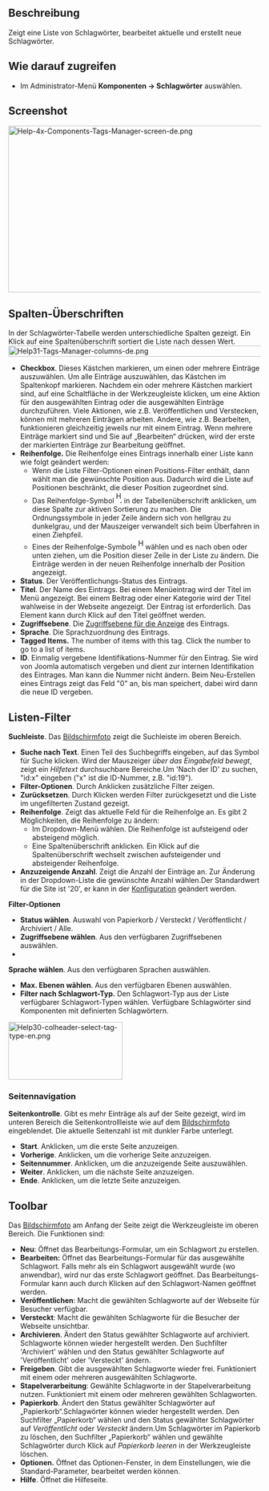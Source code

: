<!-- Filename: Help4.x:Tags / Display title: Schlagwörter -->

## Beschreibung

Zeigt eine Liste von Schlagwörter, bearbeitet aktuelle und erstellt neue
Schlagwörter.

## Wie darauf zugreifen

- Im Administrator-Menü **Komponenten **→** Schlagwörter** auswählen.

## Screenshot

<img
src="https://docs.joomla.org/images/thumb/f/f8/Help-4x-Components-Tags-Manager-screen-de.png/800px-Help-4x-Components-Tags-Manager-screen-de.png"
decoding="async"
srcset="https://docs.joomla.org/images/f/f8/Help-4x-Components-Tags-Manager-screen-de.png 1.5x"
data-file-width="1000" data-file-height="415" width="800" height="332"
alt="Help-4x-Components-Tags-Manager-screen-de.png" />

## Spalten-Überschriften

In der Schlagwörter-Tabelle werden unterschiedliche Spalten gezeigt. Ein
Klick auf eine Spaltenüberschrift sortiert die Liste nach dessen Wert.
<img
src="https://docs.joomla.org/images/d/d7/Help31-Tags-Manager-columns-de.png"
decoding="async" data-file-width="1228" data-file-height="22"
width="1228" height="22" alt="Help31-Tags-Manager-columns-de.png" />

- **Checkbox**. Dieses Kästchen markieren, um einen oder mehrere
  Einträge auszuwählen. Um alle Einträge auszuwählen, das Kästchen im
  Spaltenkopf markieren. Nachdem ein oder mehrere Kästchen markiert
  sind, auf eine Schaltfläche in der Werkzeugleiste klicken, um eine
  Aktion für den ausgewählten Eintrag oder die ausgewählten Einträge
  durchzuführen. Viele Aktionen, wie z.B. Veröffentlichen und
  Verstecken, können mit mehreren Einträgen arbeiten. Andere, wie z.B.
  Bearbeiten, funktionieren gleichzeitig jeweils nur mit einem Eintrag.
  Wenn mehrere Einträge markiert sind und Sie auf „Bearbeiten“ drücken,
  wird der erste der markierten Einträge zur Bearbeitung geöffnet.
- **Reihenfolge.** Die Reihenfolge eines Eintrags innerhalb einer Liste
  kann wie folgt geändert werden:
  - Wenn die Liste Filter-Optionen einen Positions-Filter enthält, dann
    wählt man die gewünschte Position aus. Dadurch wird die Liste auf
    Positionen beschränkt, die dieser Position zugeordnet sind.
  - Das Reihenfolge-Symbol <img
    src="https://docs.joomla.org/images/e/ee/Help30-Ordering-colheader-icon.png"
    decoding="async" data-file-width="12" data-file-height="23" width="12"
    height="23" alt="Help30-Ordering-colheader-icon.png" /> in der
    Tabellenüberschrift anklicken, um diese Spalte zur aktiven
    Sortierung zu machen. Die Ordnungssymbole in jeder Zeile ändern sich
    von hellgrau zu dunkelgrau, und der Mauszeiger verwandelt sich beim
    Überfahren in einen Ziehpfeil.
  - Eines der Reihenfolge-Symbole <img
    src="https://docs.joomla.org/images/8/87/Help30-Ordering-colheader-grab-bar-icon.png"
    decoding="async" data-file-width="10" data-file-height="21" width="10"
    height="21" alt="Help30-Ordering-colheader-grab-bar-icon.png" />
    wählen und es nach oben oder unten ziehen, um die Position dieser
    Zeile in der Liste zu ändern. Die Einträge werden in der neuen
    Reihenfolge innerhalb der Position angezeigt.
- **Status**. Der Veröffentlichungs-Status des Eintrags.
- **Titel**. Der Name des Eintrags. Bei einem Menüeintrag wird der Titel
  im Menü angezeigt. Bei einem Beitrag oder einer Kategorie wird der
  Titel wahlweise in der Webseite angezeigt. Der Eintrag ist
  erforderlich. Das Element kann durch Klick auf den Titel geöffnet
  werden.
- **Zugriffsebene**. Die [Zugriffsebene für die
  Anzeige](https://docs.joomla.org/Help4.x:Users:_Viewing_Access_Levels/de "Special:MyLanguage/Help4.x:Users: Viewing Access Levels/de")
  des Eintrags.
- **Sprache**. Die Sprachzuordnung des Eintrags.
- **Tagged Items.** The number of items with this tag. Click the number
  to go to a list of items.
- **ID**. Einmalig vergebene Identifikations-Nummer für den Eintrag. Sie
  wird von Joomla automatisch vergeben und dient zur internen
  Identifikation des Eintrages. Man kann die Nummer nicht ändern. Beim
  Neu-Erstellen eines Eintrags zeigt das Feld "0" an, bis man speichert,
  dabei wird dann die neue ID vergeben.

## Listen-Filter

**Suchleiste**. Das [Bildschirmfoto](#screenshot) zeigt die Suchleiste
im oberen Bereich.

- **Suche nach Text**. Einen Teil des Suchbegriffs eingeben, auf das
  Symbol für Suche klicken. Wird der Mauszeiger *über das Eingabefeld
  bewegt*, zeigt ein *Hilfetext* durchsuchbare Bereiche.Um 'Nach der ID'
  zu suchen, "id:x" eingeben ("x" ist die ID-Nummer, z.B. "id:19").
- **Filter-Optionen**. Durch Anklicken zusätzliche Filter zeigen.
- **Zurücksetzen**. Durch Klicken werden Filter zurückgesetzt und die
  Liste im ungefilterten Zustand gezeigt.
- **Reihenfolge**. Zeigt das aktuelle Feld für die Reihenfolge an. Es
  gibt 2 Möglichkeiten, die Reihenfolge zu ändern:
  - Im Dropdown-Menü wählen. Die Reihenfolge ist aufsteigend oder
    absteigend möglich.
  - Eine Spaltenüberschrift anklicken. Ein Klick auf die
    Spaltenüberschrift wechselt zwischen aufsteigender und absteigender
    Reihenfolge.
- **Anzuzeigende Anzahl**. Zeigt die Anzahl der Einträge an. Zur
  Änderung in der Dropdown-Liste die gewünschte Anzahl wählen.Der
  Standardwert für die Site ist '20', er kann in der
  [Konfiguration](https://docs.joomla.org/Help4.x:Site_Global_Configuration/de#defaultlistlimit "Help4.x:Site Global Configuration/de")
  geändert werden.

**Filter-Optionen**

- **Status wählen**. Auswahl von Papierkorb / Versteckt / Veröffentlicht
  / Archiviert / Alle.
- **Zugriffsebene wählen**. Aus den verfügbaren Zugriffsebenen
  auswählen.
- 

**Sprache wählen**. Aus den verfügbaren Sprachen auswählen.

- **Max. Ebenen wählen**. Aus den verfügbaren Ebenen auswählen.
- **Filter nach Schlagwort-Typ.** Den Schlagwort-Typ aus der Liste
  verfügbarer Schlagwort-Typen wählen. Verfügbare Schlagwörter sind
  Komponenten mit definierten Schlagwörtern.

<img
src="https://docs.joomla.org/images/8/89/Help30-colheader-select-tag-type-en.png"
decoding="async" data-file-width="228" data-file-height="115"
width="228" height="115"
alt="Help30-colheader-select-tag-type-en.png" />

### Seitennavigation

**Seitenkontrolle**. Gibt es mehr Einträge als auf der Seite gezeigt,
wird im unteren Bereich die Seitenkontrollleiste wie auf dem
[Bildschirmfoto](#screenshot) eingeblendet. Die aktuelle Seitenzahl ist
mit dunkler Farbe unterlegt.

- **Start**. Anklicken, um die erste Seite anzuzeigen.
- **Vorherige**. Anklicken, um die vorherige Seite anzuzeigen.
- **Seitennummer**. Anklicken, um die anzuzeigende Seite auszuwählen.
- **Weiter**. Anklicken, um die nächste Seite anzuzeigen.
- **Ende**. Anklicken, um die letzte Seite anzuzeigen.

## Toolbar

Das [Bildschirmfoto](#Bildschirmfoto) am Anfang der Seite zeigt die
Werkzeugleiste im oberen Bereich. Die Funktionen sind:

- **Neu**: Öffnet das Bearbeitungs-Formular, um ein Schlagwort zu
  erstellen.
- **Bearbeiten:** Öffnet das Bearbeitungs-Formular für das ausgewählte
  Schlagwort. Falls mehr als ein Schlagwort ausgewählt wurde (wo
  anwendbar), wird nur das erste Schlagwort geöffnet. Das
  Bearbeitungs-Formular kann auch durch Klicken auf den Schlagwort-Namen
  geöffnet werden.
- **Veröffentlichen**: Macht die gewählten Schlagworte auf der Webseite
  für Besucher verfügbar.
- **Versteckt**: Macht die gewählten Schlagworte für die Besucher der
  Webseite unsichtbar.
- **Archivieren**. Ändert den Status gewählter Schlagworte auf
  archiviert. Schlagworte können wieder hergestellt werden. Den
  Suchfilter 'Archiviert' wählen und den Status gewählter Schlagworte
  auf 'Veröffentlicht' oder 'Versteckt' ändern.
- **Freigeben**. Gibt die ausgewählten Schlagworte wieder frei.
  Funktioniert mit einem oder mehreren ausgewählten Schlagworte.
- **Stapelverarbeitung**: Gewählte Schlagworte in der Stapelverarbeitung
  nutzen. Funktioniert mit einem oder mehreren gewählten Schlagworten.
- **Papierkorb**. Ändert den Status gewählter Schlagwörter auf
  „Papierkorb“.Schlagwörter können wieder hergestellt werden. Den
  Suchfilter „Papierkorb“ wählen und den Status gewählter Schlagwörter
  auf *Veröffentlicht* oder *Versteckt* ändern.Um Schlagwörter im
  Papierkorb zu löschen, den Suchfilter „Papierkorb“ wählen und gewählte
  Schlagwörter durch Klick auf *Papierkorb leeren* in der Werkzeugleiste
  löschen.
- **Optionen.** Öffnet das Optionen-Fenster, in dem Einstellungen, wie
  die Standard-Parameter, bearbeitet werden können.
- **Hilfe**. Öffnet die Hilfeseite.
